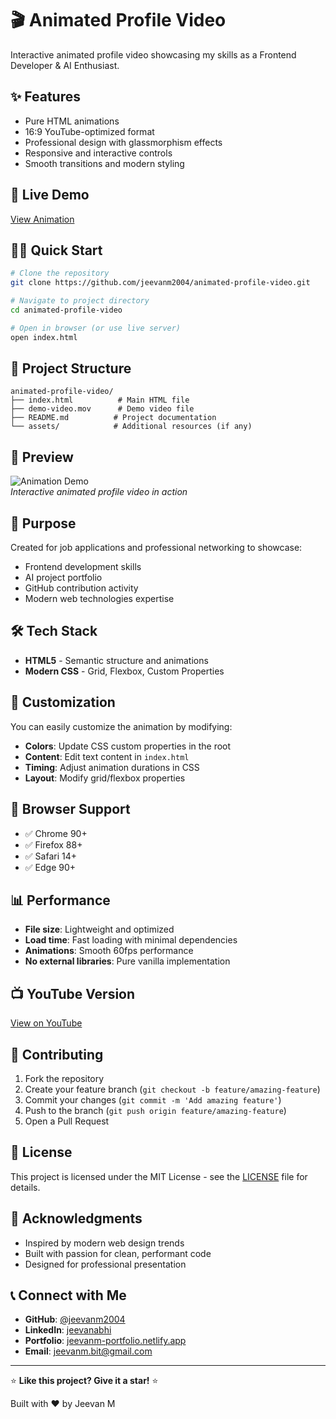 # 🎬 Animated Profile Video

Interactive animated profile video showcasing my skills as a Frontend Developer & AI Enthusiast.

## ✨ Features
- Pure HTML animations  
- 16:9 YouTube-optimized format  
- Professional design with glassmorphism effects  
- Responsive and interactive controls  
- Smooth transitions and modern styling  

## 🚀 Live Demo
[View Animation](https://jeevanm2004.github.io/animated-profile-video)

## 🏃‍♂️ Quick Start

```bash
# Clone the repository
git clone https://github.com/jeevanm2004/animated-profile-video.git

# Navigate to project directory
cd animated-profile-video

# Open in browser (or use live server)
open index.html
```

## 📁 Project Structure

```
animated-profile-video/
├── index.html          # Main HTML file
├── demo-video.mov      # Demo video file
├── README.md          # Project documentation
└── assets/            # Additional resources (if any)
```

## 🎥 Preview

![Animation Demo](demo-preview.gif)  
*Interactive animated profile video in action*

## 🎯 Purpose

Created for job applications and professional networking to showcase:
- Frontend development skills  
- AI project portfolio  
- GitHub contribution activity  
- Modern web technologies expertise  

## 🛠️ Tech Stack

- **HTML5** - Semantic structure and animations
- **Modern CSS** - Grid, Flexbox, Custom Properties

## 🎨 Customization

You can easily customize the animation by modifying:

- **Colors**: Update CSS custom properties in the root
- **Content**: Edit text content in `index.html`
- **Timing**: Adjust animation durations in CSS
- **Layout**: Modify grid/flexbox properties

## 📱 Browser Support

- ✅ Chrome 90+
- ✅ Firefox 88+
- ✅ Safari 14+
- ✅ Edge 90+

## 📊 Performance

- **File size**: Lightweight and optimized
- **Load time**: Fast loading with minimal dependencies
- **Animations**: Smooth 60fps performance
- **No external libraries**: Pure vanilla implementation

## 📺 YouTube Version

[View on YouTube](https://youtu.be/jpVUBCYjlNM)

## 🤝 Contributing

1. Fork the repository
2. Create your feature branch (`git checkout -b feature/amazing-feature`)
3. Commit your changes (`git commit -m 'Add amazing feature'`)
4. Push to the branch (`git push origin feature/amazing-feature`)
5. Open a Pull Request

## 📄 License

This project is licensed under the MIT License - see the [LICENSE](LICENSE) file for details.

## 🌟 Acknowledgments

- Inspired by modern web design trends
- Built with passion for clean, performant code
- Designed for professional presentation

## 📞 Connect with Me

- **GitHub**: [@jeevanm2004](https://github.com/jeevanm2004)
- **LinkedIn**: [jeevanabhi](https://www.linkedin.com/in/jeevanabhi)
- **Portfolio**: [jeevanm-portfolio.netlify.app](https://jeevanm-portfolio.netlify.app)
- **Email**: jeevanm.bit@gmail.com

---

⭐ **Like this project? Give it a star!** ⭐

Built with ❤️ by Jeevan M

